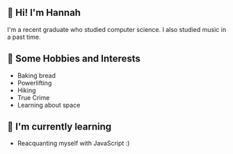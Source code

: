 <h2>👋 Hi! I'm Hannah</h2>
I'm a recent graduate who studied computer science. I also studied music in a past time.

<h2>💞️ Some Hobbies and Interests</h2>
<ul>
  <li>Baking bread</li>
  <li>Powerlifting</li>
  <li>Hiking</li>
  <li>True Crime</li>
  <li>Learning about space</li>
</ul>
 
<h2>🌱 I'm currently learning</h2>
<ul>
  <li>Reacquanting myself with JavaScript :) </li>
</ul>


<!---
hannahcerezo/hannahcerezo is a ✨ special ✨ repository because its `README.md` (this file) appears on your GitHub profile.
You can click the Preview link to take a look at your changes.
--->
